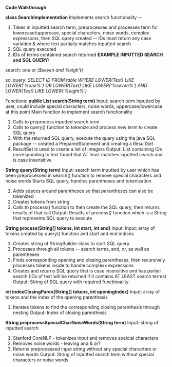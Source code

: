 **Code Walkthrough**


**class SearchImplementation**
Implements search functionality -- 
1. Takes in inputted search term, preprocesses and processes term for lowercase/uppercase, special characters, noise words, complex expressions, then SQL query created -- IDs must return any case variation & where text partially matches inputted search 
2. SQL query executed
3. IDs of terms contained search returned
**EXAMPLE INPUTTED SEARCH and SQL QUERY:**

search: one or _($seven and %eigh't)_

sql query: _SELECT ID FROM table WHERE LOWER(Text) LIKE LOWER('%one%') OR LOWER(Text) LIKE LOWER('%seven%') AND LOWER(Text) LIKE LOWER('%eight%')_


Functions:
**public List<Integer> search(String term)**
Input: search term inputted by user, could include special characters, noise words, uppercase/lowercase at this point
Main function to implement search functionality
1. Calls to preprocess inputted search term
2. Calls to query() function to tokenize and process new term to create SQL query
3. With the returned SQL query, execute the query using the java SQL package -- created a PreparedStatement and creating a ResultSet
4. ResultSet is used to create a list of integers
Output: List<Integer> containing IDs corresponding to text found that AT least matches inputted search and is case insensitive

**String query(String term)**
Input: search term inputted by user which has been preprocessed in search() function to remove special characters and noise words
Starts  SQL query, handles parentheses and tokenization
1. Adds spaces around parantheses so that parantheses can also be tokenized
2. Creates tokens from string
3. Calls to process() function to then create the SQL query, then returns results of that call
Output: Results of process() function which is a String that represents SQL query to execute

**String process(String[] tokens, int start, int end)**
Input:
Input: array of tokens created by query() function and start and end indices
1. Creates string of StringBuilder class to start SQL query
1. Processes through all tokens -- search terms, and, or, as well as parentheses
2. Finds corresponding opening and closing parentheses, then recursively processes tokens inside to handle complexx expressions
3. Creates  and returns SQL query that is case insensitive and has partial search (IDs of text will be returned if it contains AT LEAST search terms)
Output: String of SQL query with required functinoality

**int indexClosingParen(String[] tokens, int openingIndex)**
Input: array of tokens and the index of the opening parenthesis
1. Iterates tokens to find the corresponding closing parenthesis through nesting
Output: Index of closing parenthesis

**String preprocessSpecialCharNoiseWords(String term)**
Input: string of inputted search
1. Stanford CoreNLP - tokenizes input and removes speicial characters
2. Removes noise words - leaving and & or?
3. Returns preprocessed input string without any special characters or noise words
Output: String of inputted search term without special characters or noise words